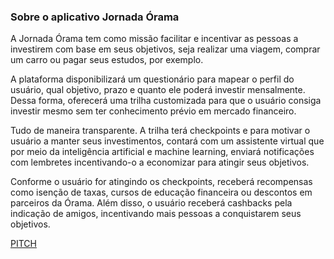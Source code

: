 <h3>Sobre o aplicativo Jornada Órama</h3>
A Jornada Órama tem como missão facilitar e incentivar as pessoas a investirem com base em seus objetivos, seja realizar uma viagem, comprar um carro ou pagar seus estudos, por exemplo. 

A plataforma disponibilizará um questionário para mapear o perfil do usuário, qual objetivo, prazo e quanto ele poderá investir mensalmente. Dessa forma, oferecerá uma trilha customizada para que o usuário consiga investir mesmo sem ter conhecimento prévio em mercado financeiro.

Tudo de maneira transparente. A trilha terá checkpoints e para motivar o usuário a manter seus investimentos, contará com um assistente virtual que por meio da inteligência artificial e machine learning, enviará notificações com lembretes incentivando-o a economizar para atingir seus objetivos. 

Conforme o usuário for atingindo os checkpoints, receberá recompensas como isenção de taxas, cursos de educação financeira ou descontos em parceiros da Órama. Além disso, o usuário receberá cashbacks pela indicação de amigos, incentivando mais pessoas a conquistarem seus objetivos.

<a href="https://youtu.be/hNGQahTpyzs%22%3E%22%3EPITCH">PITCH </a>
